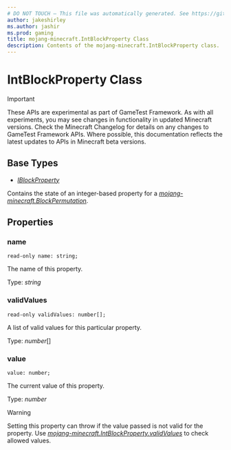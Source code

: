 ```yaml
---
# DO NOT TOUCH — This file was automatically generated. See https://github.com/Mojang/MinecraftScriptingApiDocsGenerator to modify descriptions, examples, etc.
author: jakeshirley
ms.author: jashir
ms.prod: gaming
title: mojang-minecraft.IntBlockProperty Class
description: Contents of the mojang-minecraft.IntBlockProperty class.
---
```

# IntBlockProperty Class
>[!IMPORTANT]
>These APIs are experimental as part of GameTest Framework. As with all experiments, you may see changes in functionality in updated Minecraft versions. Check the Minecraft Changelog for details on any changes to GameTest Framework APIs. Where possible, this documentation reflects the latest updates to APIs in Minecraft beta versions.

## Base Types
- [*IBlockProperty*](IBlockProperty.md)

Contains the state of an integer-based property for a [*mojang-minecraft.BlockPermutation*](../mojang-minecraft/BlockPermutation.md).

## Properties
### **name**
`read-only name: string;`

The name of this property.

Type: *string*


### **validValues**
`read-only validValues: number[];`

A list of valid values for this particular property.

Type: *number*[]


### **value**
`value: number;`

The current value of this property.

Type: *number*

> [!WARNING]
> Setting this property can throw if the value passed is not valid for the property. Use [*mojang-minecraft.IntBlockProperty.validValues*](../mojang-minecraft/IntBlockProperty.md#validvalues) to check allowed values.




